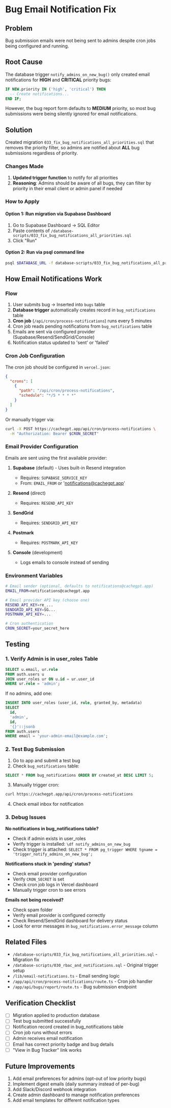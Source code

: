 # Bug Email Notification Fix

## Problem

Bug submission emails were not being sent to admins despite cron jobs being configured and running.

## Root Cause

The database trigger `notify_admins_on_new_bug()` only created email notifications for **HIGH** and **CRITICAL** priority bugs:

```sql
IF NEW.priority IN ('high', 'critical') THEN
  -- Create notifications...
END IF;
```

However, the bug report form defaults to **MEDIUM** priority, so most bug submissions were being silently ignored for email notifications.

## Solution

Created migration `033_fix_bug_notifications_all_priorities.sql` that removes the priority filter, so admins are notified about **ALL** bug submissions regardless of priority.

### Changes Made

1. **Updated trigger function** to notify for all priorities
2. **Reasoning**: Admins should be aware of all bugs, they can filter by priority in their email client or admin panel if needed

### How to Apply

#### Option 1: Run migration via Supabase Dashboard
1. Go to Supabase Dashboard → SQL Editor
2. Paste contents of `/database-scripts/033_fix_bug_notifications_all_priorities.sql`
3. Click "Run"

#### Option 2: Run via psql command line
```bash
psql $DATABASE_URL -f database-scripts/033_fix_bug_notifications_all_priorities.sql
```

## How Email Notifications Work

### Flow
1. User submits bug → Inserted into `bugs` table
2. **Database trigger** automatically creates record in `bug_notifications` table
3. **Cron job** (`/api/cron/process-notifications`) runs every 5 minutes
4. Cron job reads pending notifications from `bug_notifications` table
5. Emails are sent via configured provider (Supabase/Resend/SendGrid/Console)
6. Notification status updated to 'sent' or 'failed'

### Cron Job Configuration

The cron job should be configured in `vercel.json`:
```json
{
  "crons": [
    {
      "path": "/api/cron/process-notifications",
      "schedule": "*/5 * * * *"
    }
  ]
}
```

Or manually trigger via:
```bash
curl -X POST https://cachegpt.app/api/cron/process-notifications \
  -H "Authorization: Bearer $CRON_SECRET"
```

### Email Provider Configuration

Emails are sent using the first available provider:

1. **Supabase** (default) - Uses built-in Resend integration
   - Requires: `SUPABASE_SERVICE_KEY`
   - From: `EMAIL_FROM` or 'notifications@cachegpt.app'

2. **Resend** (direct)
   - Requires: `RESEND_API_KEY`

3. **SendGrid**
   - Requires: `SENDGRID_API_KEY`

4. **Postmark**
   - Requires: `POSTMARK_API_KEY`

5. **Console** (development)
   - Logs emails to console instead of sending

### Environment Variables

```bash
# Email sender (optional, defaults to notifications@cachegpt.app)
EMAIL_FROM=notifications@cachegpt.app

# Email provider API key (choose one)
RESEND_API_KEY=re_...
SENDGRID_API_KEY=SG...
POSTMARK_API_KEY=...

# Cron authentication
CRON_SECRET=your_secret_here
```

## Testing

### 1. Verify Admin is in user_roles Table

```sql
SELECT u.email, ur.role
FROM auth.users u
JOIN user_roles ur ON u.id = ur.user_id
WHERE ur.role = 'admin';
```

If no admins, add one:
```sql
INSERT INTO user_roles (user_id, role, granted_by, metadata)
SELECT
  id,
  'admin',
  id,
  '{}'::jsonb
FROM auth.users
WHERE email = 'your-admin-email@example.com';
```

### 2. Test Bug Submission

1. Go to app and submit a test bug
2. Check `bug_notifications` table:
```sql
SELECT * FROM bug_notifications ORDER BY created_at DESC LIMIT 5;
```

3. Manually trigger cron:
```bash
curl https://cachegpt.app/api/cron/process-notifications
```

4. Check email inbox for notification

### 3. Debug Issues

**No notifications in bug_notifications table?**
- Check if admin exists in user_roles
- Verify trigger is installed: `\df notify_admins_on_new_bug`
- Check trigger is attached: `SELECT * FROM pg_trigger WHERE tgname = 'trigger_notify_admins_on_new_bug';`

**Notifications stuck in 'pending' status?**
- Check email provider configuration
- Verify `CRON_SECRET` is set
- Check cron job logs in Vercel dashboard
- Manually trigger cron to see errors

**Emails not being received?**
- Check spam folder
- Verify email provider is configured correctly
- Check Resend/SendGrid dashboard for delivery status
- Look for error messages in `bug_notifications.error_message` column

## Related Files

- `/database-scripts/033_fix_bug_notifications_all_priorities.sql` - Migration fix
- `/database-scripts/030_rbac_and_notifications.sql` - Original trigger setup
- `/lib/email-notifications.ts` - Email sending logic
- `/app/api/cron/process-notifications/route.ts` - Cron job handler
- `/app/api/bugs/report/route.ts` - Bug submission endpoint

## Verification Checklist

- [ ] Migration applied to production database
- [ ] Test bug submitted successfully
- [ ] Notification record created in bug_notifications table
- [ ] Cron job runs without errors
- [ ] Admin receives email notification
- [ ] Email has correct priority badge and bug details
- [ ] "View in Bug Tracker" link works

## Future Improvements

1. Add email preferences for admins (opt-out of low priority bugs)
2. Implement digest emails (daily summary instead of per-bug)
3. Add Slack/Discord webhook integration
4. Create admin dashboard to manage notification preferences
5. Add email templates for different notification types
